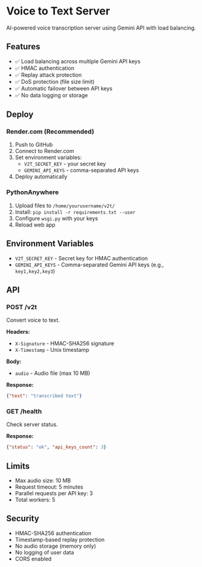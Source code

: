 # Voice to Text Server

AI-powered voice transcription server using Gemini API with load balancing.

## Features

- ✅ Load balancing across multiple Gemini API keys
- ✅ HMAC authentication
- ✅ Replay attack protection
- ✅ DoS protection (file size limit)
- ✅ Automatic failover between API keys
- ✅ No data logging or storage

## Deploy

### Render.com (Recommended)

1. Push to GitHub
2. Connect to Render.com
3. Set environment variables:
   - `V2T_SECRET_KEY` - your secret key
   - `GEMINI_API_KEYS` - comma-separated API keys
4. Deploy automatically

### PythonAnywhere

1. Upload files to `/home/yourusername/v2t/`
2. Install: `pip install -r requirements.txt --user`
3. Configure `wsgi.py` with your keys
4. Reload web app

## Environment Variables

- `V2T_SECRET_KEY` - Secret key for HMAC authentication
- `GEMINI_API_KEYS` - Comma-separated Gemini API keys (e.g., `key1,key2,key3`)

## API

### POST /v2t

Convert voice to text.

**Headers:**
- `X-Signature` - HMAC-SHA256 signature
- `X-Timestamp` - Unix timestamp

**Body:**
- `audio` - Audio file (max 10 MB)

**Response:**
```json
{"text": "transcribed text"}
```

### GET /health

Check server status.

**Response:**
```json
{"status": "ok", "api_keys_count": 3}
```

## Limits

- Max audio size: 10 MB
- Request timeout: 5 minutes
- Parallel requests per API key: 3
- Total workers: 5

## Security

- HMAC-SHA256 authentication
- Timestamp-based replay protection
- No audio storage (memory only)
- No logging of user data
- CORS enabled
